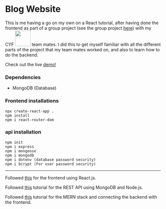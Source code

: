 # Blog Website

This is me having a go on my own on a React tutorial, after having done the frontend as part of a group project (see the group project [here](https://github.com/Zobeir-Rigi/blog-team-work)) with my CYF <img src="https://codeyourfuture.io/wp-content/uploads/2019/03/cyf_brand.png" width="50"/> team mates. I did this to get myself familiar with all the different parts of the project that my team mates worked on, and also to learn how to do the backend. 

Check out the live [demo!](https://zt-blog-website.netlify.app/) 

### Dependencies

- MongoDB (Database)

### Frontend installations
```
npx create-react-app . 
npm install
npm i react-router-dom
```

### api installation
```
npm init
npm i express
npm i mongoose
npm i mongodb
npm i dotenv (database password security)
npm i bcrypt (For user password security)
```

---
Followed [this](https://www.youtube.com/watch?v=tlTdbc5byAs&t=2057s) for the frontend using React.js.

Followed [this](https://www.youtube.com/watch?v=OML9f6LXUUs&list=RDCMUCOxWrX5MIdXIeRNaXC3sqIg&index=3) tutorial for the REST API using MongoDB and Node.js.

Followed [this](https://www.youtube.com/watch?v=LelifxOrzvw&list=RDCMUCOxWrX5MIdXIeRNaXC3sqIg&index=2) tutorial for the MERN stack and connecting the backend with the frontend.
